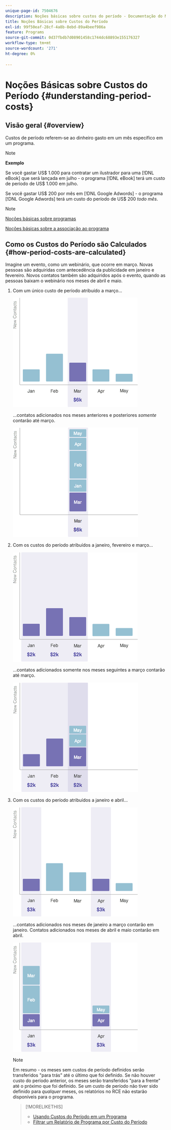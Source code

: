 ```yaml
---
unique-page-id: 7504676
description: Noções básicas sobre custos do período - Documentação do Marketo - Documentação do produto
title: Noções Básicas sobre Custos do Período
exl-id: 99f50eaf-28cf-4a8b-8ebd-89a4beef986a
feature: Programs
source-git-commit: 0d37fbdb7d08901458c1744dc68893e155176327
workflow-type: tm+mt
source-wordcount: '271'
ht-degree: 0%

---
```


# Noções Básicas sobre Custos do Período {#understanding-period-costs}

## Visão geral {#overview}

Custos de período referem-se ao dinheiro gasto em um mês específico em um programa.

>[!NOTE]
>
>**Exemplo**
>
>Se você gastar US$ 1.000 para contratar um ilustrador para uma [!DNL eBook] que será lançada em julho - o programa [!DNL eBook] terá um custo de período de US$ 1.000 em julho.
>
>Se você gastar US$ 200 por mês em [!DNL Google Adwords] - o programa [!DNL Google Adwords] terá um custo do período de US$ 200 _todo mês_.

>[!NOTE]
>
>[Noções básicas sobre programas](/help/marketo/product-docs/core-marketo-concepts/programs/creating-programs/understanding-programs.md)
>
>[Noções básicas sobre a associação ao programa](/help/marketo/product-docs/core-marketo-concepts/programs/creating-programs/understanding-program-membership.md)

## Como os Custos do Período são Calculados {#how-period-costs-are-calculated}

Imagine um evento, como um webinário, que ocorre em março. Novas pessoas são adquiridas com antecedência da publicidade em janeiro e fevereiro. Novos contatos também são adquiridos após o evento, quando as pessoas baixam o webinário nos meses de abril e maio.

1. Com um único custo de período atribuído a março...

   ![](assets/graph1.png)

   ...contatos adicionados nos meses anteriores e posteriores *somente* contarão até março.

   ![](assets/graph2.png)

1. Com os custos do período atribuídos a janeiro, fevereiro e março...

   ![](assets/graph3.png)

   ...contatos adicionados somente nos meses seguintes a março contarão até março.

   ![](assets/graph4.png)

1. Com os custos do período atribuídos a janeiro e abril...

   ![](assets/graph5.png)

   ...contatos adicionados nos meses de janeiro a março contarão em janeiro. Contatos adicionados nos meses de abril e maio contarão em abril.

   ![](assets/graph6.png)

   >[!NOTE]
   >
   >Em resumo - os meses sem custos de período definidos serão transferidos &quot;para trás&quot; até o último que foi definido. Se não houver custo do período anterior, os meses serão transferidos &quot;para a frente&quot; até o próximo que foi definido. Se um custo de período não tiver sido definido para _qualquer_ meses, os relatórios no RCE não estarão disponíveis para o programa.

   >[!MORELIKETHIS]
   >
   >* [Usando Custos do Período em um Programa](/help/marketo/product-docs/core-marketo-concepts/programs/working-with-programs/using-period-costs-in-a-program.md)
   >* [Filtrar um Relatório de Programa por Custo do Período](/help/marketo/product-docs/core-marketo-concepts/programs/program-performance-report/filter-a-program-report-by-period-cost.md)
